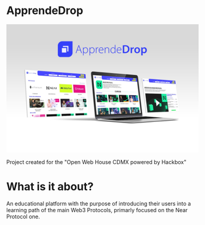 # ApprendeDrop
![ApprendeDropBanner](./ApprendeDrop.jpeg)

Project created for the "Open Web House CDMX powered by Hackbox" 

# What is it about?

An educational platform with the purpose of introducing their users into a learning path of the main Web3 Protocols, primarly focused on the Near Protocol one. 


